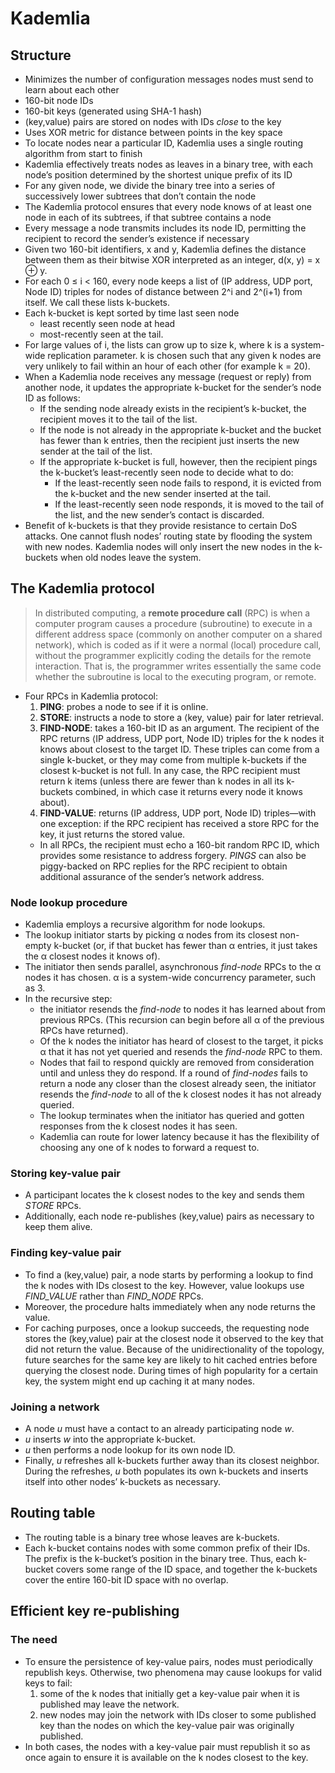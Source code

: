 # Kademlia

## Structure
- Minimizes the number of configuration messages nodes must send to learn about each other
- 160-bit node IDs
- 160-bit keys (generated using SHA-1 hash)
- (key,value) pairs are stored on
nodes with IDs *close* to the key
- Uses XOR metric for distance between points in the key space
- To locate nodes near a particular ID, Kademlia uses a single routing algorithm from start to finish
- Kademlia effectively treats nodes as leaves in a binary tree, with each node’s position determined by the shortest unique prefix of its ID
- For any given node, we divide the binary tree into a series of successively lower subtrees that don’t contain the node
- The Kademlia protocol ensures that every node knows of at least one node in each of its subtrees, if that subtree contains a node
- Every message a node transmits includes its node ID, permitting the recipient to record the sender’s existence if necessary
- Given two 160-bit identifiers, x and y, Kademlia defines the distance between them as their bitwise XOR interpreted as an integer, d(x, y) = x ⊕ y.
- For each 0 ≤ i < 160, every node keeps a list of (IP address, UDP port, Node ID) triples for nodes of distance between 2^i and 2^(i+1) from itself. We call these lists k-buckets.
- Each k-bucket is kept sorted by time last seen node
    - least recently seen node at head
    - most-recently seen at the tail. 
- For large values of i, the lists can grow up to size k, where k is a system-wide replication parameter. k is chosen such that any given k nodes are very unlikely to fail within an hour of each other (for example k = 20).
- When a Kademlia node receives any message (request or reply) from another node, it updates the appropriate k-bucket for the sender’s node ID as follows:
    - If the sending node already exists in the recipient’s k-bucket, the recipient moves it to the tail of the list.
    - If the node is not already in the appropriate k-bucket and the bucket has fewer than k entries, then the recipient just inserts the new sender at the tail of the list.
    - If the appropriate k-bucket is full, however, then the recipient pings the k-bucket’s least-recently seen node to decide what to do:
        - If the least-recently seen node fails to respond, it is evicted from the k-bucket and the new sender inserted at the tail.
        - If the least-recently seen node responds, it is moved to the tail of the list, and the new sender’s contact is discarded.
- Benefit of k-buckets is that they provide resistance to certain DoS attacks. One cannot flush nodes’ routing state by flooding the system with new nodes. Kademlia nodes will only insert the new nodes in the k-buckets when old nodes leave the system.

## The Kademlia protocol
> In distributed computing, a **remote procedure call** (RPC) is when a computer program causes a procedure (subroutine) to execute in a different address space (commonly on another computer on a shared network), which is coded as if it were a normal (local) procedure call, without the programmer explicitly coding the details for the remote interaction. That is, the programmer writes essentially the same code whether the subroutine is local to the executing program, or remote.

- Four RPCs in Kademlia protocol:
    1. **PING**: probes a node to see if it is online.
    2. **STORE**: instructs a node to store a ⟨key, value⟩ pair for later retrieval.
    3. **FIND-NODE**: takes a 160-bit ID as an argument. The recipient of the RPC returns ⟨IP address, UDP port, Node ID⟩ triples for the k nodes it knows about closest to the target ID. These triples can come from a single k-bucket, or they may come from multiple k-buckets if the closest k-bucket is not full. In any case, the RPC recipient must return k items (unless there are fewer than k nodes in all its k-buckets combined, in which case it returns every node it knows about).
    4. **FIND-VALUE**: returns (IP address, UDP port, Node ID) triples—with one exception: if the RPC recipient has received a store RPC for the key, it just returns the stored value.
    - In all RPCs, the recipient must echo a 160-bit random RPC ID, which provides some resistance to address forgery. *PINGS* can also be piggy-backed on RPC replies for the RPC recipient to obtain additional assurance of the sender’s network address.

### Node lookup procedure
- Kademlia employs a recursive algorithm for node lookups.
- The lookup initiator starts by picking α nodes from its closest non-empty k-bucket (or, if that bucket has fewer than α entries, it just takes the α closest nodes it knows of).
- The initiator then sends parallel, asynchronous *find-node* RPCs to the α nodes it has chosen. α is a system-wide concurrency parameter, such as 3.
- In the recursive step:
    - the initiator resends the *find-node* to nodes it has learned about from previous RPCs. (This recursion can begin before all α of the previous RPCs have returned).
    - Of the k nodes the initiator has heard of closest to the target, it picks α that it has not yet queried and resends the *find-node* RPC to them.
    - Nodes that fail to respond quickly are removed from consideration until and unless they do respond. If a round of *find-nodes* fails to return a node any closer than the closest already seen, the initiator resends the *find-node* to all of the k closest nodes it has not already queried.
    - The lookup terminates when the initiator has queried and gotten responses from the k closest nodes it has seen.
    - Kademlia can route for lower latency because it has the flexibility of choosing any one of k nodes to forward a request to.

### Storing key-value pair
- A participant locates the k closest nodes to the key and sends them *STORE* RPCs.
- Additionally, each node re-publishes (key,value)
pairs as necessary to keep them alive.

### Finding key-value pair
- To find a (key,value) pair, a node starts by performing a lookup to find the k nodes with IDs closest to the key. However, value lookups use *FIND_VALUE* rather than *FIND_NODE* RPCs.
- Moreover, the procedure halts immediately when any node returns the value.
- For caching purposes, once a lookup succeeds, the requesting node stores the (key,value) pair at the closest node it observed to the key that did not return the value. Because of the unidirectionality of the topology, future searches for the same key are likely to hit cached entries before querying the closest node. During times of high popularity for a certain key, the system might end up caching it at many nodes.

### Joining a network
- A node *u* must have a contact to an already participating node *w*.
- *u* inserts *w* into the appropriate k-bucket.
- *u* then performs a node lookup for its own node ID.
- Finally, *u* refreshes all k-buckets further away than its closest neighbor. During the refreshes, *u* both populates its own k-buckets and inserts itself into other nodes’ k-buckets as necessary.

## Routing table
- The routing table is a binary tree whose leaves are k-buckets.
- Each k-bucket contains nodes with some common prefix of their IDs. The prefix is the k-bucket’s position in the binary tree. Thus, each k-bucket covers some range of the ID space, and together the k-buckets cover the entire 160-bit ID space with no overlap.

## Efficient key re-publishing
### The need
- To ensure the persistence of key-value pairs, nodes must periodically republish keys. Otherwise, two phenomena may cause lookups for valid keys to fail:
    1. some of the k nodes that initially get a key-value pair when it is published may leave the network.
    2. new nodes may join the network with IDs closer to some published key than the nodes on which the key-value pair was originally published.
- In both cases, the nodes with a key-value pair must republish it so as once again to ensure it is available on the k nodes closest to the key.
